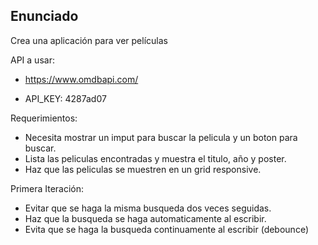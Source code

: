 ## Enunciado

Crea una aplicación para ver películas

API a usar: 
- https://www.omdbapi.com/

- API_KEY: 4287ad07

Requerimientos:

- Necesita mostrar un imput para buscar la pelicula y un boton para buscar.
- Lista las peliculas encontradas y muestra el titulo, año y poster.
- Haz que las peliculas se muestren en un grid responsive.

Primera Iteración:

- Evitar que se haga la misma busqueda dos veces seguidas.
- Haz que la busqueda se haga automaticamente al escribir.
- Evita que se haga la busqueda continuamente al escribir (debounce)